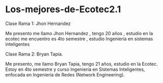 # Los-mejores-de-Ecotec2.1




Clase Rama 1: Jhon Hernandez

Me presento me llamo Jhon Hernandez , tengo 20 años , estudio en la ecotec me encuentro es 4to semestre , estudio Ingenieria en sistemas inteligentes

Clase Rama 2: Bryan Tapia.

Me presento, me llamo Bryan Tapia, tengo 21 años, estudio en la Ecotec. Estoy en 4to semestre y curso Ingeniería en Sistemas Inteligentes, enfocada en Ingeniería de Redes (Network Engineering).



